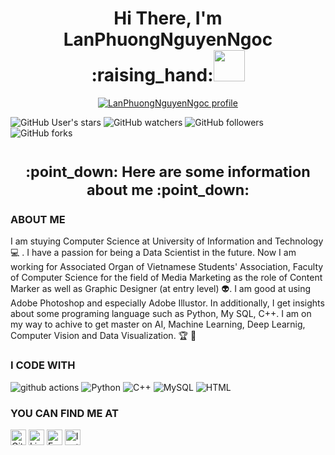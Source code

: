 <h1 align="center"><b>Hi There, I'm LanPhuongNguyenNgoc :raising_hand:<img src="https://media.giphy.com/media/mGcNjsfWAjY5AEZNw6/giphy.gif" width="50"></h2></b></h1> 
<p align="center">
  <a href="https://www.linkedin.com/in/phuong-nguyen-96232319a/" title="LanPhuongNguyenNgoc" style="border: none;">
    <img src="https://user-images.githubusercontent.com/55471582/115436043-b5618b80-a234-11eb-8134-74277ba31eb8.png" alt="LanPhuongNguyenNgoc profile">
  </a>
</p>                                         

![GitHub User's stars](https://img.shields.io/github/stars/lphuong304?style=social)
![GitHub watchers](https://img.shields.io/github/watchers/lphuong304/CS114.L21?style=social)
![GitHub followers](https://img.shields.io/github/followers/lphuong304?style=social)
![GitHub forks](https://img.shields.io/github/forks/lphuong304/CS114.L21?style=social)
<h1 align="center"><sub> :point_down: Here are some information about me :point_down:<sub></h1>

### ABOUT ME
  
I am stuying Computer Science at University of Information and Technology :computer: . I have a passion for being a Data Scientist in the future. Now I am working for Associated Organ of Vietnamese Students' Association, Faculty of Computer Science for the field of Media Marketing as the role of Content Marker as well as Graphic Designer (at entry level) :alien:. I am good at using Adobe Photoshop and especially Adobe Illustor. In additionally, I get insights about some programing language such as Python, My SQL, C++. I am on my way to achive to get master on AI, Machine Learning, Deep Learnig, Computer Vision and Data Visualization. :trophy: :wave:
  

### I CODE WITH
<p>
  <img alt="github actions" src="https://img.shields.io/badge/-Github_Actions-2088FF?style=flat-square&logo=github-actions&logoColor=white" />
  <img alt="Python" src="https://img.shields.io/badge/-Python-1a73e8?style=flat-square&logo=python&logoColor=white" />
  <img alt="C++" src="https://img.shields.io/badge/C++-blue.svg?style=flat-square&logo=c%2B%2B" />
  <img alt="MySQL" src="https://img.shields.io/badge/MySQL-1a73e8?style=flat-square&logo=mysql&logoColor=white." />
  <img alt="HTML" src="https://img.shields.io/badge/HTML-1a73e8?style=flat-square&logo=html5&logoColor=white." />
  
</p>

### YOU CAN FIND ME AT
<p>
  <a href="https://github.com/lphuong304" target="_blank"><img alt="Github" src="https://img.shields.io/badge/GitHub-%2312100E.svg?&style=for-the-badge&logo=Github&logoColor=white" height=25/></a>  <a href="https://www.linkedin.com/in/phuong-nguyen-96232319a/" target="_blank"><img alt="LinkedIn" src="https://img.shields.io/badge/linkedin-%230077B5.svg?&style=for-the-badge&logo=linkedin&logoColor=white" height=25/></a> <a href="https://www.facebook.com/phuwowngnef/" target="_blank"><img alt="Facebook" src="https://img.shields.io/badge/facebook-blue.svg?&style=for-the-badge&logo=facebook&logoColor=white" height=25/></a> <a href="https://www.instagram.com/_phuwn___/?hl=vi" target="_blank"><img alt="Instagram" src="https://img.shields.io/badge/Instagram-pink.svg?&style=for-the-badge&logo=Instagram&logoColor=white" height=25/></a>
